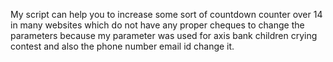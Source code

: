 My script can help you to increase some sort of countdown counter over 14 in many websites which do not have any proper cheques to change the parameters because my parameter was used for axis bank children crying contest and also the phone number email id change it.
